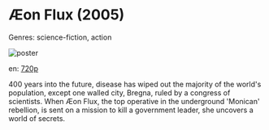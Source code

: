 # Æon Flux (2005)

Genres: science-fiction, action

![poster](http://image.tmdb.org/t/p/w500/3rKw2QInyaACZ6wnqSg4nAXgKal.jpg)

en:
  [720p](magnet:?xt=urn:btih:890383C4711320BE616A9F52E59C7BE260719378&tr=udp://glotorrents.pw:6969/announce&tr=udp://tracker.opentrackr.org:1337/announce&tr=udp://torrent.gresille.org:80/announce&tr=udp://tracker.openbittorrent.com:80&tr=udp://tracker.coppersurfer.tk:6969&tr=udp://tracker.leechers-paradise.org:6969&tr=udp://p4p.arenabg.ch:1337&tr=udp://tracker.internetwarriors.net:1337)
  


400 years into the future, disease has wiped out the majority of the world's population, except one walled city, Bregna, ruled by a congress of scientists. When Æon Flux, the top operative in the underground 'Monican' rebellion, is sent on a mission to kill a government leader, she uncovers a world of secrets.